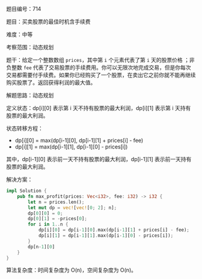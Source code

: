 题目编号：714

题目：买卖股票的最佳时机含手续费

难度：中等

考察范围：动态规划

题干：给定一个整数数组 `prices`，其中第 `i` 个元素代表了第 `i` 天的股票价格 ；非负整数 `fee` 代表了交易股票的手续费用。你可以无限次地完成交易，但是你每次交易都需要付手续费。如果你已经购买了一个股票，在卖出它之前你就不能再继续购买股票了。返回获得利润的最大值。

解题思路：动态规划

定义状态：dp[i][0] 表示第 i 天不持有股票的最大利润，dp[i][1] 表示第 i 天持有股票的最大利润。

状态转移方程：

- dp[i][0] = max(dp[i-1][0], dp[i-1][1] + prices[i] - fee)
- dp[i][1] = max(dp[i-1][1], dp[i-1][0] - prices[i])

其中，dp[i-1][0] 表示前一天不持有股票的最大利润，dp[i-1][1] 表示前一天持有股票的最大利润。

解决方案：

```rust
impl Solution {
    pub fn max_profit(prices: Vec<i32>, fee: i32) -> i32 {
        let n = prices.len();
        let mut dp = vec![vec![0; 2]; n];
        dp[0][0] = 0;
        dp[0][1] = -prices[0];
        for i in 1..n {
            dp[i][0] = dp[i-1][0].max(dp[i-1][1] + prices[i] - fee);
            dp[i][1] = dp[i-1][1].max(dp[i-1][0] - prices[i]);
        }
        dp[n-1][0]
    }
}
```

算法复杂度：时间复杂度为 O(n)，空间复杂度为 O(n)。